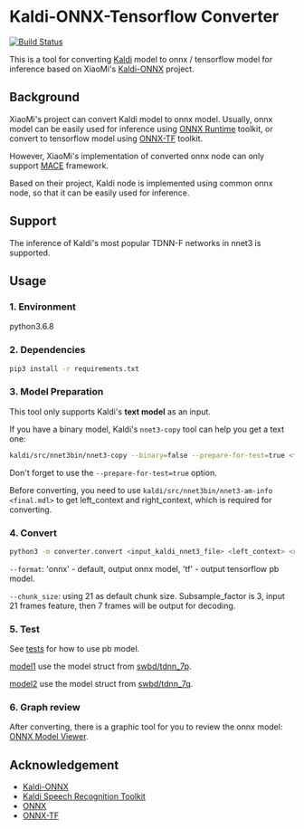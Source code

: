 # Kaldi-ONNX-Tensorflow Converter

[![Build Status](https://travis-ci.com/tz301/kaldi-onnx-tf.svg?branch=master)](https://travis-ci.com/tz301/kaldi-onnx-tf)

This is a tool for converting [Kaldi](https://github.com/kaldi-asr/kaldi) model to onnx / tensorflow model for inference based on XiaoMi's [Kaldi-ONNX](https://github.com/XiaoMi/kaldi-onnx) project.

## Background

XiaoMi's project can convert Kaldi model to onnx model. Usually, onnx model can be easily used for inference using [ONNX Runtime](https://github.com/Microsoft/onnxruntime) toolkit, or convert to tensorflow model using [ONNX-TF](https://github.com/onnx/onnx-tensorflow) toolkit.

However, XiaoMi's implementation of converted onnx node can only support [MACE](https://github.com/XiaoMi/mace) framework.

Based on their project, Kaldi node is implemented using common onnx node, so that it can be easily used for inference.

## Support

The inference of Kaldi's most popular TDNN-F networks in nnet3 is supported.

## Usage

### 1. Environment

python3.6.8

### 2. Dependencies

```sh
pip3 install -r requirements.txt
```

### 3. Model Preparation

This tool only supports Kaldi's **text model** as an input.

If you have a binary model, Kaldi's `nnet3-copy` tool can help you get a text one:

```sh
kaldi/src/nnet3bin/nnet3-copy --binary=false --prepare-for-test=true <final.mdl> <final.txt>
```

Don't forget to use the `--prepare-for-test=true` option.

Before converting, you need to use `kaldi/src/nnet3bin/nnet3-am-info <final.mdl>`
to get left_context and right_context, which is required for converting.

### 4. Convert

```sh
python3 -m converter.convert <input_kaldi_nnet3_file> <left_context> <right_context> <out_model_file> [--format <format>] [--chunk_size <chunk_size>]
```

`--format`: 'onnx' - default, output onnx model, 'tf' - output tensorflow pb model.

`--chunk_size`: using 21 as default chunk size. Subsample_factor is 3, input 21 frames feature, then 7 frames will be output for decoding.

### 5. Test

See [tests](tests/tests.py) for how to use pb model.

[model1](tests/data/model1) use the model struct from [swbd/tdnn_7p](https://github.com/kaldi-asr/kaldi/blob/master/egs/swbd/s5c/local/chain/tuning/run_tdnn_7p.sh).

[model2](tests/data/model2) use the model struct from [swbd/tdnn_7q](https://github.com/kaldi-asr/kaldi/blob/master/egs/swbd/s5c/local/chain/tuning/run_tdnn_7q.sh).

### 6. Graph review

After converting, there is a graphic tool for you to review the onnx model: [ONNX Model Viewer](https://lutzroeder.github.io/netron/).

## Acknowledgement

* [Kaldi-ONNX](https://github.com/XiaoMi/kaldi-onnx)
* [Kaldi Speech Recognition Toolkit](https://github.com/kaldi-asr/kaldi)
* [ONNX](https://github.com/onnx/onnx)
* [ONNX-TF](https://github.com/onnx/onnx-tensorflow)
